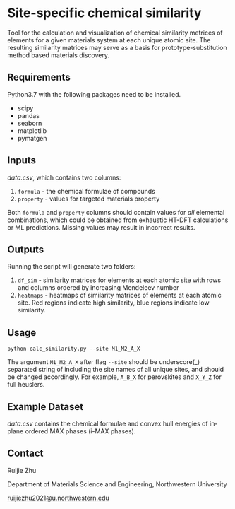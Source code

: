 # Site-specific chemical similarity
Tool for the calculation and visualization of chemical similarity metrices of elements for a given materials system at each unique atomic site. The resulting similarity matrices may serve as a basis for prototype-substitution method based materials discovery.

## Requirements
Python3.7 with the following packages need to be installed.
- scipy
- pandas
- seaborn
- matplotlib
- pymatgen

## Inputs
<em>data.csv</em>, which contains two columns:
1. `formula` - the chemical formulae of compounds
2. `property` - values for targeted materials property

Both `formula` and `property` columns should contain values for *all* elemental combinations, which could be obtained from exhaustic HT-DFT calculations or ML predictions. Missing values may result in incorrect results.

## Outputs
Running the script will generate two folders:
1. `df_sim` - similarity matrices for elements at each atomic site with rows and columns ordered by increasing Mendeleev number
2. `heatmaps` - heatmaps of similarity matrices of elements at each atomic site. Red regions indicate high similarity, blue regions indicate low similarity.

## Usage

```
python calc_similarity.py --site M1_M2_A_X
```

The argument `M1_M2_A_X` after flag `--site` should be underscore(\_) separated string of including the site names of all unique sites, and should be changed accordingly. For example, `A_B_X` for perovskites and `X_Y_Z` for full heuslers.

## Example Dataset
<em>data.csv</em> contains the chemical formulae and convex hull energies of in-plane ordered MAX phases (i-MAX phases).

## Contact
Ruijie Zhu

Department of Materials Science and Engineering, Northwestern University

ruijiezhu2021@u.northwestern.edu
